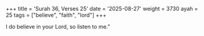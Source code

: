 +++
title = 'Surah 36, Verses 25'
date = '2025-08-27'
weight = 3730
ayah = 25
tags = ["believe", "faith", "lord"]
+++

I do believe in your Lord, so listen to me.”